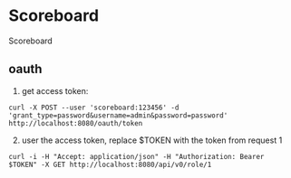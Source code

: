 # Scoreboard
Scoreboard

## oauth

1. get access token:
```
curl -X POST --user 'scoreboard:123456' -d 'grant_type=password&username=admin&password=password' http://localhost:8080/oauth/token
```

2. user the access token, replace $TOKEN with the token from request 1
```
curl -i -H "Accept: application/json" -H "Authorization: Bearer $TOKEN" -X GET http://localhost:8080/api/v0/role/1
```
